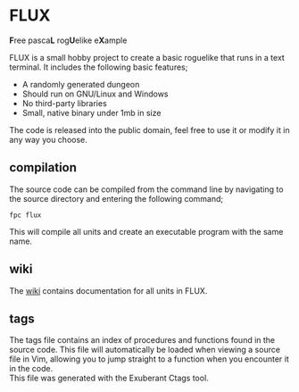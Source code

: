 # FLUX
**F**ree pasca**L** rog**U**elike e**X**ample

FLUX is a small hobby project to create a basic roguelike that runs in a text terminal. It includes the following basic features;

 - A randomly generated dungeon
 - Should run on GNU/Linux and Windows
 - No third-party libraries
 - Small, native binary under 1mb in size

The code is released into the public domain, feel free to use it or modify it in any way you choose.

## compilation  
The source code can be compiled from the command line by navigating to the source directory and entering the following command;  

    fpc flux

This will compile all units and create an executable program with the same name.
## wiki
The [wiki](https://github.com/cyberfilth/FLUX/wiki) contains documentation for all units in FLUX.

## tags
The tags file contains an index of procedures and functions found in the source code. This file will automatically be loaded when viewing a source file in Vim, allowing you to jump straight to a function when you encounter it in the code.  
This file was generated with the Exuberant Ctags tool.
